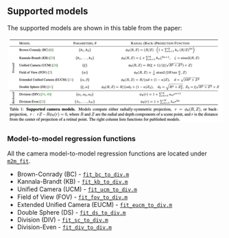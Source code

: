 ## Supported models
The supported models are shown in this table from the paper:

<div align="center">
<img src="../../assets/supported_models.png" width="800rem">
</div>

### Model-to-model regression functions
All the camera model-to-model regression functions are located under [`m2m_fit`](./m2m_fit).

* Brown-Conrady (BC) - [`fit_bc_to_div.m`](./m2m_fit/fit_bc_to_div.m)
* Kannala-Brandt (KB) - [`fit_kb_to_div.m`](./m2m_fit/fit_kb_to_div.m)
* Uniﬁed Camera (UCM) - [`fit_ucm_to_div.m`](./m2m_fit/fit_ucm_to_div.m)
* Field of View (FOV) - [`fit_fov_to_div.m`](./m2m_fit/fit_fov_to_div.m)
* Extended Uniﬁed Camera (EUCM) - [`fit_eucm_to_div.m`](./m2m_fit/fit_eucm_to_div.m)
* Double Sphere (DS) - [`fit_ds_to_div.m`](./m2m_fit/fit_ds_to_div.m)
* Division (DIV) - [`fit_sc_to_div.m`](./m2m_fit/fit_sc_to_div.m)
* Division-Even - [`fit_div_to_div.m`](./m2m_fit/fit_div_to_div.m)
